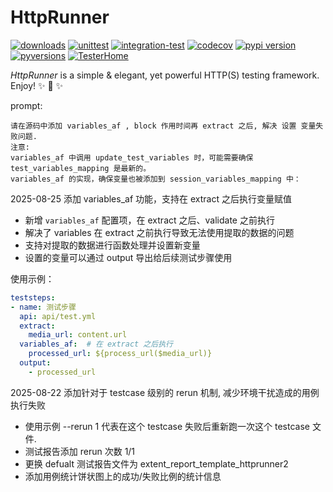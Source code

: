 
# HttpRunner

[![downloads](https://pepy.tech/badge/httprunner)](https://pepy.tech/project/httprunner)
[![unittest](https://github.com/httprunner/httprunner/workflows/unittest/badge.svg
)](https://github.com/httprunner/httprunner/actions)
[![integration-test](https://github.com/httprunner/httprunner/workflows/integration_test/badge.svg
)](https://github.com/httprunner/httprunner/actions)
[![codecov](https://codecov.io/gh/httprunner/httprunner/branch/master/graph/badge.svg)](https://codecov.io/gh/httprunner/httprunner)
[![pypi version](https://img.shields.io/pypi/v/httprunner.svg)](https://pypi.python.org/pypi/httprunner)
[![pyversions](https://img.shields.io/pypi/pyversions/httprunner.svg)](https://pypi.python.org/pypi/httprunner)
[![TesterHome](https://img.shields.io/badge/TTF-TesterHome-2955C5.svg)](https://testerhome.com/github_statistics)

*HttpRunner* is a simple & elegant, yet powerful HTTP(S) testing framework. Enjoy! ✨ 🚀 ✨


prompt:
```
请在源码中添加 variables_af , block 作用时间再 extract 之后, 解决 设置 变量失败问题.
注意: 
variables_af 中调用 update_test_variables 时，可能需要确保 test_variables_mapping 是最新的。
variables_af 的实现，确保变量也被添加到 session_variables_mapping 中：
```

2025-08-25 添加 variables_af 功能，支持在 extract 之后执行变量赋值
- 新增 `variables_af` 配置项，在 extract 之后、validate 之前执行
- 解决了 variables 在 extract 之前执行导致无法使用提取的数据的问题
- 支持对提取的数据进行函数处理并设置新变量
- 设置的变量可以通过 output 导出给后续测试步骤使用

使用示例：
```yaml
teststeps:
- name: 测试步骤
  api: api/test.yml
  extract:
    media_url: content.url
  variables_af:  # 在 extract 之后执行
    processed_url: ${process_url($media_url)}
  output:
    - processed_url
```




2025-08-22 添加针对于 testcase 级别的 rerun 机制, 减少环境干扰造成的用例执行失败
- 使用示例 --rerun 1 代表在这个 testcase 失败后重新跑一次这个 testcase 文件. 
- 测试报告添加 rerun 次数 1/1 
- 更换 defualt 测试报告文件为 extent_report_template_httprunner2
- 添加用例统计饼状图上的成功/失败比例的统计信息



